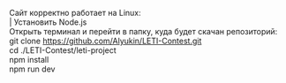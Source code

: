 Сайт корректно работает на Linux:<br/>
| Установить Node.js<br/>
Открыть терминал и перейти в папку, куда будет скачан репозиторий:<br/>
git clone https://github.com/Alyukin/LETI-Contest.git<br/>
cd ./LETI-Contest/leti-project<br/>
npm install<br/>
npm run dev
